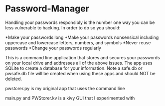 # Password-Manager
Handling your passwords responsibly is the number one way you can be less vulnerable to hacking. In order to do so you should:

*Make your passwords long
*Make your passwords nonsensical including uppercase and lowercase letters, numbers, and symbols
*Never reuse passwords
*Change your passwords regularly

This is a command line application that stores and secures your passwords on your local drive and addresses all of the above issues. The app uses SQLite to create a database for your information. Note a safe.db or pwsafe.db file will be created when using these apps and should NOT be deleted.

pwstorer.py is my original app that uses the command line

main.py and PWStorer.kv is a kivy GUI that I experimented with
